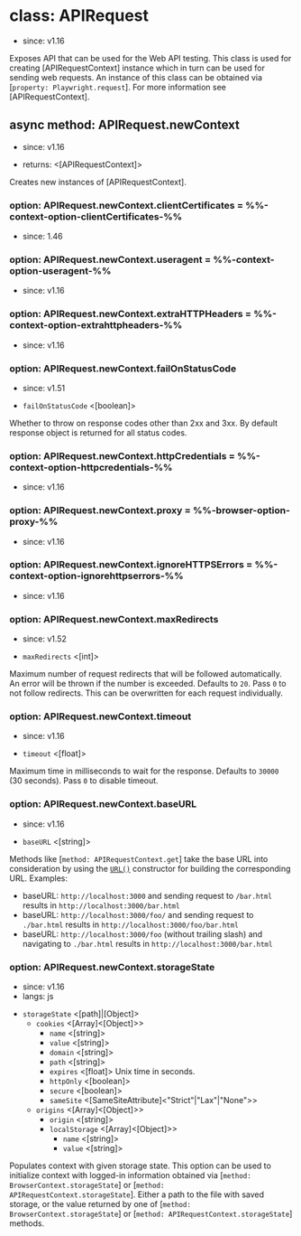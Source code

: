 # class: APIRequest
* since: v1.16

Exposes API that can be used for the Web API testing. This class is used for creating
[APIRequestContext] instance which in turn can be used for sending web requests. An instance
of this class can be obtained via [`property: Playwright.request`]. For more information
see [APIRequestContext].

## async method: APIRequest.newContext
* since: v1.16
- returns: <[APIRequestContext]>

Creates new instances of [APIRequestContext].

### option: APIRequest.newContext.clientCertificates = %%-context-option-clientCertificates-%%
* since: 1.46

### option: APIRequest.newContext.useragent = %%-context-option-useragent-%%
* since: v1.16

### option: APIRequest.newContext.extraHTTPHeaders = %%-context-option-extrahttpheaders-%%
* since: v1.16

### option: APIRequest.newContext.failOnStatusCode
* since: v1.51
- `failOnStatusCode` <[boolean]>

Whether to throw on response codes other than 2xx and 3xx. By default response object is returned
for all status codes.

### option: APIRequest.newContext.httpCredentials = %%-context-option-httpcredentials-%%
* since: v1.16

### option: APIRequest.newContext.proxy = %%-browser-option-proxy-%%
* since: v1.16

### option: APIRequest.newContext.ignoreHTTPSErrors = %%-context-option-ignorehttpserrors-%%
* since: v1.16

### option: APIRequest.newContext.maxRedirects
* since: v1.52
- `maxRedirects` <[int]>

Maximum number of request redirects that will be followed automatically. An error will be thrown if the number is exceeded.
Defaults to `20`. Pass `0` to not follow redirects. This can be overwritten for each request individually.

### option: APIRequest.newContext.timeout
* since: v1.16
- `timeout` <[float]>

Maximum time in milliseconds to wait for the response. Defaults to
`30000` (30 seconds). Pass `0` to disable timeout.

### option: APIRequest.newContext.baseURL
* since: v1.16
- `baseURL` <[string]>

Methods like [`method: APIRequestContext.get`] take the base URL into consideration by using the [`URL()`](https://developer.mozilla.org/en-US/docs/Web/API/URL/URL) constructor for building the corresponding URL. Examples:
* baseURL: `http://localhost:3000` and sending request to `/bar.html` results in `http://localhost:3000/bar.html`
* baseURL: `http://localhost:3000/foo/` and sending request to `./bar.html` results in `http://localhost:3000/foo/bar.html`
* baseURL: `http://localhost:3000/foo` (without trailing slash) and navigating to `./bar.html` results in `http://localhost:3000/bar.html`

### option: APIRequest.newContext.storageState
* since: v1.16
* langs: js
- `storageState` <[path]|[Object]>
  - `cookies` <[Array]<[Object]>>
    - `name` <[string]>
    - `value` <[string]>
    - `domain` <[string]>
    - `path` <[string]>
    - `expires` <[float]> Unix time in seconds.
    - `httpOnly` <[boolean]>
    - `secure` <[boolean]>
    - `sameSite` <[SameSiteAttribute]<"Strict"|"Lax"|"None">>
  - `origins` <[Array]<[Object]>>
    - `origin` <[string]>
    - `localStorage` <[Array]<[Object]>>
      - `name` <[string]>
      - `value` <[string]>

Populates context with given storage state. This option can be used to initialize context with logged-in information
obtained via [`method: BrowserContext.storageState`] or [`method: APIRequestContext.storageState`]. Either a path to the
file with saved storage, or the value returned by one of [`method: BrowserContext.storageState`] or
[`method: APIRequestContext.storageState`] methods.
